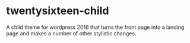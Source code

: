# twentysixteen-child
A child theme for wordpress 2016 that turns the front page into a landing page and makes a number of other stylistic changes.
